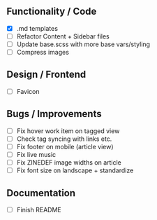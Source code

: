 ## Functionality / Code

- [x] .md templates
- [ ] Refactor Content + Sidebar files
- [ ] Update base.scss with more base vars/styling
- [ ] Compress images

## Design / Frontend

- [ ] Favicon

## Bugs / Improvements

- [ ] Fix hover work item on tagged view
- [ ] Check tag syncing with links etc.
- [ ] Fix footer on mobile (article view)
- [ ] Fix live music
- [ ] Fix ZINEDEF image widths on article
- [ ] Fix font size on landscape + standardize

## Documentation

- [ ] Finish README
